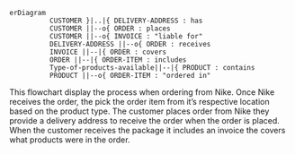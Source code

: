 ``` mermaid 
erDiagram
          CUSTOMER }|..|{ DELIVERY-ADDRESS : has
          CUSTOMER ||--o{ ORDER : places
          CUSTOMER ||--o{ INVOICE : "liable for"
          DELIVERY-ADDRESS ||--o{ ORDER : receives
          INVOICE ||--|{ ORDER : covers
          ORDER ||--|{ ORDER-ITEM : includes
          Type-of-products-available||--|{ PRODUCT : contains
          PRODUCT ||--o{ ORDER-ITEM : "ordered in" 

```
This flowchart display the process when ordering from Nike. 
Once Nike receives the order, the pick the order item from it’s respective location based on the product type.
The customer places order from Nike they provide a delivery address to receive the order when the order is placed. 
When the customer receives the package it includes an invoice the covers what products were in the order. 
